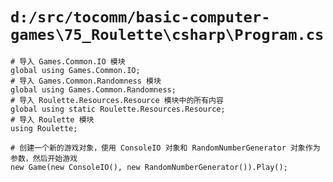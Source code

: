 # `d:/src/tocomm/basic-computer-games\75_Roulette\csharp\Program.cs`

```
# 导入 Games.Common.IO 模块
global using Games.Common.IO;
# 导入 Games.Common.Randomness 模块
global using Games.Common.Randomness;
# 导入 Roulette.Resources.Resource 模块中的所有内容
global using static Roulette.Resources.Resource;
# 导入 Roulette 模块
using Roulette;

# 创建一个新的游戏对象，使用 ConsoleIO 对象和 RandomNumberGenerator 对象作为参数，然后开始游戏
new Game(new ConsoleIO(), new RandomNumberGenerator()).Play();
```